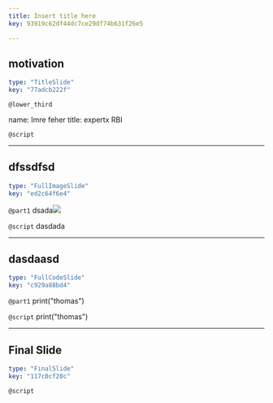 ```yaml
---
title: Insert title here
key: 93919c62df44dc7ce29df74b631f26e5

---
```

## motivation

```yaml
type: "TitleSlide"
key: "77adcb222f"
```

`@lower_third`

name: Imre feher
title: expertx RBI


`@script`



---
## dfssdfsd

```yaml
type: "FullImageSlide"
key: "ed2c64f6e4"
```

`@part1`
dsada![](https://assets.datacamp.com/production/repositories/4556/datasets/66b3a75fb0fe35472e32a9d4188527fa589bac95/Bad.jpg)


`@script`
dasdada


---
## dasdaasd

```yaml
type: "FullCodeSlide"
key: "c929a88bd4"
```

`@part1`
print("thomas")


`@script`
print("thomas")


---
## Final Slide

```yaml
type: "FinalSlide"
key: "117c0cf20c"
```

`@script`


